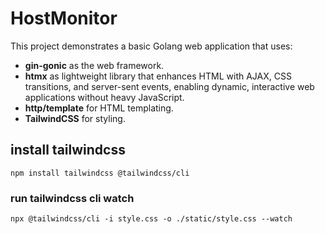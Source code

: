 # HostMonitor

This project demonstrates a basic Golang web application that uses:
- **gin-gonic** as the web framework.
- **htmx** as lightweight library that enhances HTML with AJAX, CSS transitions, and server-sent events, enabling dynamic, interactive web applications without heavy JavaScript.
- **http/template** for HTML templating.
- **TailwindCSS** for styling.

## install tailwindcss

```npm install tailwindcss @tailwindcss/cli```

### run tailwindcss cli watch

```npx @tailwindcss/cli -i style.css -o ./static/style.css --watch```